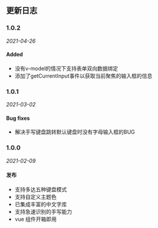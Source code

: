 ## 更新日志

### 1.0.2

*2021-04-26*

#### Added

- 没有v-model的情况下支持表单双向数据绑定
- 添加了getCurrentInput事件以获取当前聚焦的输入框的信息

### 1.0.1

*2021-03-02*

#### Bug fixes

- 解决手写键盘跳转默认键盘时没有字母输入框的BUG

### 1.0.0

*2021-02-09*

#### 发布

- 支持多达五种键盘模式
- 支持自定义主题色
- 已集成丰富的中文字库
- 支持急速识别的手写能力
- vue 组件开箱即用